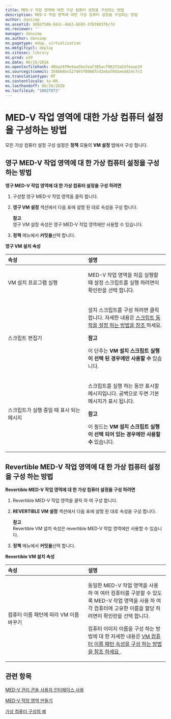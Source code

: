 ```yaml
---
title: MED-V 작업 영역에 대한 가상 컴퓨터 설정을 구성하는 방법
description: MED-V 작업 영역에 대한 가상 컴퓨터 설정을 구성하는 방법
author: dansimp
ms.assetid: 50bbf58b-842c-4b63-bb93-3783903f6c7d
ms.reviewer: ''
manager: dansimp
ms.author: dansimp
ms.pagetype: mdop, virtualization
ms.mktglfcycl: deploy
ms.sitesec: library
ms.prod: w10
ms.date: 06/16/2016
ms.openlocfilehash: d0ba24f0e9aa5befeaf385acf06273a53feaae29
ms.sourcegitcommit: 354664bc527d93f80687cd2eba70d1eea024c7c3
ms.translationtype: MT
ms.contentlocale: ko-KR
ms.lasthandoff: 06/26/2020
ms.locfileid: "10827073"
---
```

# MED-V 작업 영역에 대한 가상 컴퓨터 설정을 구성하는 방법


모든 가상 컴퓨터 설정 구성 설정은 **정책** 모듈의 **VM 설정** 탭에서 구성 합니다.

## 영구 MED-V 작업 영역에 대 한 가상 컴퓨터 설정을 구성 하는 방법


**영구 MED-V 작업 영역에 대 한 가상 컴퓨터 설정을 구성 하려면**

1.  구성할 영구 MED-V 작업 영역을 클릭 합니다.

2.  **영구 VM 설정** 섹션에서 다음 표에 설명 된 대로 속성을 구성 합니다.

    **참고**  
    영구 VM 설정 속성은 영구 MED-V 작업 영역에만 사용할 수 있습니다.



3.  **정책** 메뉴에서 **커밋을**선택 합니다.

**영구 VM 설치 속성**

<table>
<colgroup>
<col width="50%" />
<col width="50%" />
</colgroup>
<thead>
<tr class="header">
<th align="left">속성</th>
<th align="left">설명</th>
</tr>
</thead>
<tbody>
<tr class="odd">
<td align="left"><p>VM 설치 프로그램 실행</p></td>
<td align="left"><p>MED-V 작업 영역을 처음 실행할 때 설정 스크립트를 실행 하려면이 확인란을 선택 합니다.</p></td>
</tr>
<tr class="even">
<td align="left"><p>스크립트 편집기</p></td>
<td align="left"><p>설치 스크립트를 구성 하려면 클릭 합니다. 자세한 내용은 <a href="how-to-set-up-script-actions.md" data-raw-source="[How to Set Up Script Actions](how-to-set-up-script-actions.md)"> 스크립트 동작을 설정 하는 방법을 참조 </a> 하세요.</p>
<div class="alert">
<strong>참고</strong><br/><p>이 단추는 <strong> VM 설치 스크립트 실행이 선택 된 경우에만 사용할 수 </strong> 있습니다.</p>
</div>
<div>

</div></td>
</tr>
<tr class="odd">
<td align="left"><p>스크립트가 실행 중일 때 표시 되는 메시지</p></td>
<td align="left"><p>스크립트를 실행 하는 동안 표시할 메시지입니다. 공백으로 두면 기본 메시지가 표시 됩니다.</p>
<div class="alert">
<strong>참고</strong><br/><p>이 필드는 <strong> VM 설치 스크립트 실행이 선택 되어 있는 경우에만 사용할 수 </strong> 있습니다.</p>
</div>
<div>

</div></td>
</tr>
</tbody>
</table>



## Revertible MED-V 작업 영역에 대 한 가상 컴퓨터 설정을 구성 하는 방법


**Revertible MED-V 작업 영역에 대 한 가상 컴퓨터 설정을 구성 하려면**

1.  Revertible MED-V 작업 영역을 클릭 하 여 구성 합니다.

2.  **REVERTIBLE VM 설정** 섹션에서 다음 표에 설명 된 대로 속성을 구성 합니다.

    **참고**  
    Revertible VM 설치 속성은 revertible MED-V 작업 영역에만 사용할 수 있습니다.



3.  **정책** 메뉴에서 **커밋을**선택 합니다.

**Revertible VM 설치 속성**

<table>
<colgroup>
<col width="50%" />
<col width="50%" />
</colgroup>
<thead>
<tr class="header">
<th align="left">속성</th>
<th align="left">설명</th>
</tr>
</thead>
<tbody>
<tr class="odd">
<td align="left"><p>컴퓨터 이름 패턴에 따라 VM 이름 바꾸기</p></td>
<td align="left"><p>동일한 MED-V 작업 영역을 사용 하 여 여러 컴퓨터를 구분할 수 있도록 MED-V 작업 영역을 사용 하 여 각 컴퓨터에 고유한 이름을 할당 하려면이 확인란을 선택 합니다.</p>
<p>컴퓨터 이미지 이름을 구성 하는 방법에 대 한 자세한 내용은 <a href="how-to-configure-vm-computer-name-pattern-propertiesmedvv2.md" data-raw-source="[How to Configure VM Computer Name Pattern Properties](how-to-configure-vm-computer-name-pattern-propertiesmedvv2.md)"> VM 컴퓨터 이름 패턴 속성을 구성 하는 방법을 참조 하세요 </a> .</p></td>
</tr>
</tbody>
</table>



## 관련 항목


[MED-V 관리 콘솔 사용자 인터페이스 사용](using-the-med-v-management-console-user-interface.md)

[MED-V 작업 영역 만들기](creating-a-med-v-workspacemedv-10-sp1.md)

[가상 컴퓨터 구성의 예](examples-of-virtual-machine-configurationsv2.md)









